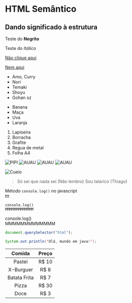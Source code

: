 # HTML Semântico
## Dando significado à estrutura
Teste do **Negrito**

Teste do *Itálico*

[Não clique aqui](https://exemplo.com/)

[Nem aqui](https://www.youtube.com/watch?v=dQw4w9WgXcQ)

* Amo, Curry
* Nori
* Temaki
* Shoyu
* Gohan sz

- Banana
- Maça
- Uva
- Laranja

1. Lapiseira
2. Borracha
3. Grafite
4. Regua de metal
5. Folha A4

![PIPI](https://pipz.io/shared/1/files/logo_academy.JPG)
![AUAU](https://pipz.com/static/images/blog/eddie.png)
![AUAU](https://pipz.com/static/images/blog/eddie.png)
![AUAU](https://pipz.com/static/images/blog/eddie.png)

![Cueio](https://www.rbsdirect.com.br/imagesrc/24899215.jpg?w=700)

>Só sei que nada sei (Não lembro)
>Sou talarico (Thiago)

Método `console.log()` no javascript<br>
ttt<br>

`console.log()`<br>
`MMMMMMMMMMMMM`

console.log()<br>
MMMMMMMMMMMMM

```js
document.querySelector("html");
```

```Java
System.out.println('Olá, mundo em java!');
```

Comida  | Preço
:---------: | :------:
Pastel | R$ 10
X-Burguer | R$ 8
Batata Frita | R$ 7
Pizza | R$ 30
Doce | R$ 3
